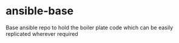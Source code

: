 # ansible-base
Base ansible repo to hold the boiler plate code which can be easily replicated wherever required
